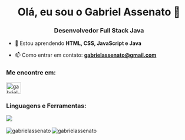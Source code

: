 <h1 align="center">Olá, eu sou o Gabriel Assenato 👋</h1>
<h3 align="center">Desenvolvedor Full Stack Java</h3>

- 🌱 Estou aprendendo **HTML, CSS, JavaScript e Java**

- 📫 Como entrar em contato: **gabrielassenato@gmail.com**


<h3 align="left">Me encontre em:</h3>
<p align="left">
<a href="https://linkedin.com/in/gabriel-assenato" target="blank"><img align="center" src="https://raw.githubusercontent.com/rahuldkjain/github-profile-readme-generator/master/src/images/icons/Social/linked-in-alt.svg" alt="gabriel-assenato" height="30" width="40" /></a>
</p>

<h3 align="left">Linguagens e Ferramentas:</h3>
<div align="left" >
  <img src="https://skillicons.dev/icons?i=react,bootstrap,html,css,javascript,vscode,github,figma,git,typescript,gulp,less,nodejs,jquery,vuejs,redux,java" />
</div>
<br />
<div>
  <img display="block" align="left" src="https://github-readme-stats.vercel.app/api/top-langs?username=gabrielassenato&theme=light&show_icons=true&locale=en&layout=compact" alt="gabrielassenato" />
  <img display="block" align="center" src="https://github-readme-stats.vercel.app/api?username=gabrielassenato&theme=light&rank_icon=github&show_icons=true&locale=en" alt="gabrielassenato" />
</div>
<!--
**gabrielassenato/gabrielassenato** is a ✨ _special_ ✨ repository because its `README.md` (this file) appears on your GitHub profile.

Here are some ideas to get you started:

- 🔭 I’m currently working on ...
- 🌱 I’m currently learning ...
- 👯 I’m looking to collaborate on ...
- 🤔 I’m looking for help with ...
- 💬 Ask me about ...
- 📫 How to reach me: ...
- 😄 Pronouns: ...
- ⚡ Fun fact: ...
-->
